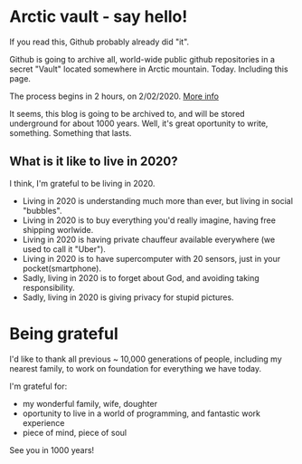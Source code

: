 # Arctic vault - say hello!

If you read this, Github probably already did "it".

Github is going to archive all, world-wide public github repositories in a secret "Vault" located somewhere in Arctic mountain. Today. Including this page. 

The process begins in 2 hours, on 2/02/2020. [More info](https://archiveprogram.github.com)

It seems, this blog is going to be archived to, and will be stored underground for about 1000 years. 
Well, it's great oportunity to write, something. Something that lasts. 

## What is it like to live in 2020?

I think, I'm grateful to be living in 2020. 

* Living in 2020 is understanding much more than ever, but living in social "bubbles".
* Living in 2020 is to buy everything you'd really imagine, having free shipping worlwide.
* Living in 2020 is having private chauffeur available everywhere (we used to call it "Uber").
* Living in 2020 is to have supercomputer with 20 sensors, just in your pocket(smartphone).
* Sadly, living in 2020 is to forget about God, and avoiding taking responsibility.
* Sadly, living in 2020 is giving privacy for stupid pictures.

# Being grateful

I'd like to thank all previous ~ 10,000 generations of people, including my nearest family, to work on foundation for everything we have today. 

I'm grateful for: 
* my wonderful family, wife, doughter 
* oportunity to live in a world of programming, and fantastic work experience
* piece of mind, piece of soul

See you in 1000 years!

